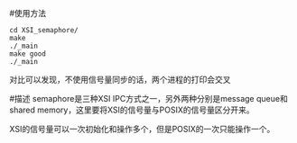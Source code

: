 #使用方法
```
cd XSI_semaphore/
make
./_main
make good
./_main

```

对比可以发现，不使用信号量同步的话，两个进程的打印会交叉

#描述
semaphore是三种XSI IPC方式之一，另外两种分别是message queue和shared memory，这里要将XSI的信号量与POSIX的信号量区分开来。

XSI的信号量可以一次初始化和操作多个，但是POSIX的一次只能操作一个。

